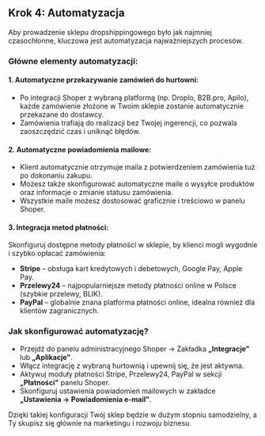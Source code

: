 ## Krok 4: Automatyzacja

Aby prowadzenie sklepu dropshippingowego było jak najmniej czasochłonne, kluczowa jest automatyzacja najważniejszych procesów.

### Główne elementy automatyzacji:

#### 1. Automatyczne przekazywanie zamówień do hurtowni:
- Po integracji Shoper z wybraną platformą (np. Droplo, B2B.pro, Apilo), każde zamówienie złożone w Twoim sklepie zostanie automatycznie przekazane do dostawcy.
- Zamówienia trafiają do realizacji bez Twojej ingerencji, co pozwala zaoszczędzić czas i uniknąć błędów.

#### 2. Automatyczne powiadomienia mailowe:
- Klient automatycznie otrzymuje maila z potwierdzeniem zamówienia tuż po dokonaniu zakupu.
- Możesz także skonfigurować automatyczne maile o wysyłce produktów oraz informacje o zmianie statusu zamówienia.
- Wszystkie maile możesz dostosować graficznie i treściowo w panelu Shoper.

#### 3. Integracja metod płatności:
Skonfiguruj dostępne metody płatności w sklepie, by klienci mogli wygodnie i szybko opłacać zamówienia:

- **Stripe** – obsługa kart kredytowych i debetowych, Google Pay, Apple Pay.
- **Przelewy24** – najpopularniejsze metody płatności online w Polsce (szybkie przelewy, BLIK).
- **PayPal** – globalnie znana platforma płatności online, idealna również dla klientów zagranicznych.

### Jak skonfigurować automatyzację?

- Przejdź do panelu administracyjnego Shoper → Zakładka **„Integracje"** lub **„Aplikacje"**.
- Włącz integrację z wybraną hurtownią i upewnij się, że jest aktywna.
- Aktywuj moduły płatności Stripe, Przelewy24, PayPal w sekcji **„Płatności"** panelu Shoper.
- Skonfiguruj ustawienia powiadomień mailowych w zakładce **„Ustawienia → Powiadomienia e-mail"**.

Dzięki takiej konfiguracji Twój sklep będzie w dużym stopniu samodzielny, a Ty skupisz się głównie na marketingu i rozwoju biznesu.